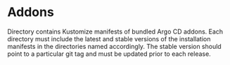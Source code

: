 # Addons

Directory contains Kustomize manifests of bundled Argo CD addons. Each directory must include the latest and stable versions
of the installation manifests in the directories named accordingly. The stable version should point to a particular git
tag and must be updated prior to each release.
